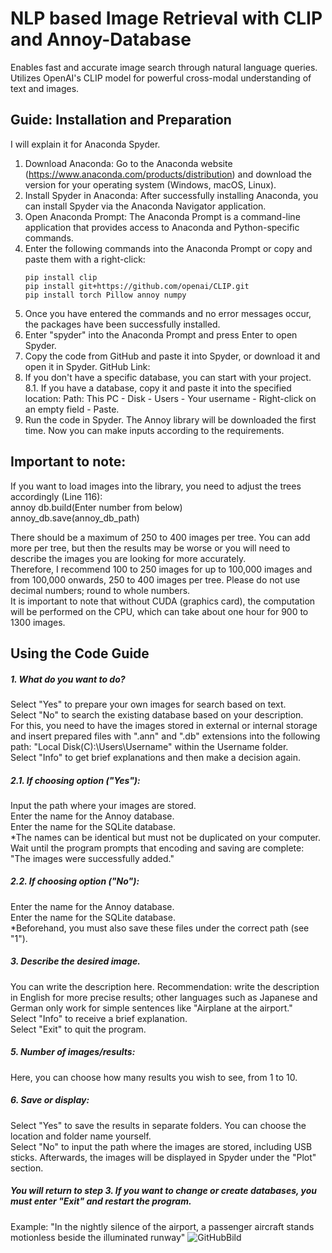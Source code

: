 # NLP based Image Retrieval with CLIP and Annoy-Database

Enables fast and accurate image search through natural language queries.
Utilizes OpenAI's CLIP model for powerful cross-modal understanding of text and images.

## Guide: Installation and Preparation
I will explain it for Anaconda Spyder.
1. Download Anaconda: Go to the Anaconda website (https://www.anaconda.com/products/distribution)
   and download the version for your operating system (Windows, macOS, Linux).
2. Install Spyder in Anaconda: After successfully installing Anaconda,
   you can install Spyder via the Anaconda Navigator application.
3. Open Anaconda Prompt: The Anaconda Prompt is a command-line application
   that provides access to Anaconda and Python-specific commands.
4. Enter the following commands into the Anaconda Prompt or copy and paste them with a right-click:
   ```
   pip install clip
   pip install git+https://github.com/openai/CLIP.git  
   pip install torch Pillow annoy numpy
   ```
6. Once you have entered the commands and no error messages occur, the packages have been successfully installed.
7. Enter "spyder" into the Anaconda Prompt and press Enter to open Spyder.
8. Copy the code from GitHub and paste it into Spyder, or download it and open it in Spyder. GitHub Link:
9. If you don't have a specific database, you can start with your project.
   8.1. If you have a database, copy it and paste it into the specified location: Path: This PC - Disk - Users - Your username - Right-click on an empty field - Paste.
10. Run the code in Spyder. The Annoy library will be downloaded the first time.
   Now you can make inputs according to the requirements. 

## Important to note: 
If you want to load images into the library, you need to adjust the trees accordingly (Line 116):  
annoy db.build(Enter number from below)  
annoy_db.save(annoy_db_path)  

There should be a maximum of 250 to 400 images per tree. You can add more per tree,
but then the results may be worse or you will need to describe the images you are looking for more accurately.   
Therefore, I recommend 100 to 250 images for up to 100,000 images
and from 100,000 onwards, 250 to 400 images per tree. Please do not use decimal numbers; round to whole numbers.  
It is important to note that without CUDA (graphics card),
the computation will be performed on the CPU, which can take about one hour for 900 to 1300 images.

## Using the Code Guide
##### 1. What do you want to do?  
Select "Yes" to prepare your own images for search based on text.  
Select "No" to search the existing database based on your description.  
For this, you need to have the images stored in external or internal storage and insert prepared files with ".ann" and ".db" extensions into the following path: "Local Disk(C):\Users\Username" within the Username folder.  
Select "Info" to get brief explanations and then make a decision again.

##### 2.1. If choosing option ("Yes"):  
Input the path where your images are stored.  
Enter the name for the Annoy database.  
Enter the name for the SQLite database.  
*The names can be identical but must not be duplicated on your computer.  
Wait until the program prompts that encoding and saving are complete: "The images were successfully added." 

##### 2.2. If choosing option ("No"):  
Enter the name for the Annoy database.  
Enter the name for the SQLite database.  
*Beforehand, you must also save these files under the correct path (see "1").  

##### 3. Describe the desired image.  
You can write the description here. Recommendation: write the description in English for more precise results; other languages such as Japanese and German only work for simple sentences like "Airplane at the airport."  
Select "Info" to receive a brief explanation.  
Select "Exit" to quit the program.  

##### 5. Number of images/results:  
Here, you can choose how many results you wish to see, from 1 to 10.

##### 6. Save or display:  
Select "Yes" to save the results in separate folders. You can choose the location and folder name yourself.  
Select "No" to input the path where the images are stored, including USB sticks. Afterwards, the images will be displayed in Spyder under the "Plot" section.  

##### You will return to step 3. If you want to change or create databases, you must enter "Exit" and restart the program.  

Example: "In the nightly silence of the airport, a passenger aircraft stands motionless beside the illuminated runway"
![GitHubBild](https://github.com/EasyTony1734/NLP_CLIP-ANNOY-Database/assets/115572886/bc4f5259-4ed9-4357-a48d-09a11d5a5b54)
